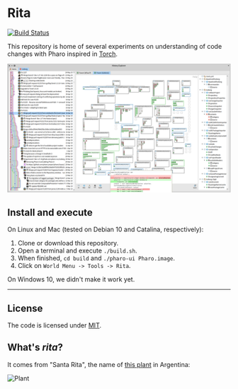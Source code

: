 # Rita

[![Build Status](https://travis-ci.org/tinchodias/pharo-rita-history.png)](http://travis-ci.org/tinchodias/pharo-rita-history)

This repository is home of several experiments on understanding of code changes with Pharo inspired in [Torch](http://rmod.inria.fr/archives/papers/Uqui10a-Torch-WCRE10.pdf).

![Screenshot](small.png)

## Install and execute

On Linux and Mac (tested on Debian 10 and Catalina, respectively):

1. Clone or download this repository.
2. Open a terminal and execute `./build.sh`.
3. When finished, `cd build` and `./pharo-ui Pharo.image`.
4. Click on `World Menu -> Tools -> Rita`.

On Windows 10, we didn't make it work yet.

---

## License
The code is licensed under [MIT](LICENSE).

## What's *rita*?

It comes from "Santa Rita", the name of [this plant](https://es.wikipedia.org/wiki/Bougainvillea) in Argentina:

![Plant](https://live.staticflickr.com/115/309565575_0945045e03_m_d.jpg)
